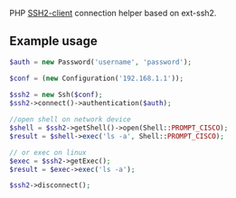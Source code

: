 PHP [SSH2-client](https://github.com/jzfpost/ssh2) connection helper based on ext-ssh2.

Example usage
-------------
```php
$auth = new Password('username', 'password');

$conf = (new Configuration('192.168.1.1'));
        
$ssh2 = new Ssh($conf);
$ssh2->connect()->authentication($auth);

//open shell on network device
$shell = $ssh2->getShell()->open(Shell::PROMPT_CISCO);
$result = $shell->exec('ls -a', Shell::PROMPT_CISCO);

// or exec on linux
$exec = $ssh2->getExec();
$result = $exec->exec('ls -a');

$ssh2->disconnect();
```
